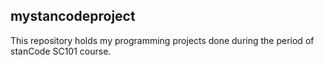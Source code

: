 ## mystancodeproject
This repository holds my programming projects done during the period of stanCode SC101 course.

